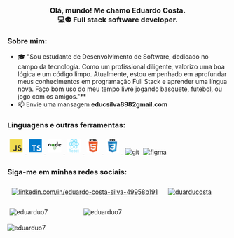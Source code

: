 <h3 align="center">Olá, mundo! Me chamo Eduardo Costa. <br> 💻👽 Full stack software developer.</h3>

<h3 align="left">Sobre mim:</h3>



- 🎓 "Sou estudante de Desenvolvimento de Software, dedicado no campo da tecnologia. Como um profissional diligente, valorizo uma boa lógica e um código limpo. Atualmente, estou empenhado em aprofundar meus conhecimentos em programação Full Stack e aprender uma língua nova. Faço bom uso do meu tempo livre jogando basquete, futebol, ou  jogo com os amigos."**
- 📫 Envie uma mansagem **educsilva8982gmail.com**

<h3 align="left">Linguagens e outras ferramentas:</h3>
<p align="left"><a href="https://developer.mozilla.org/en-US/docs/Web/JavaScript" target="_blank" rel="noreferrer"> <img src="https://raw.githubusercontent.com/devicons/devicon/master/icons/javascript/javascript-original.svg" alt="javascript" width="30" height="30" vspace="5" hspace="5"/> </a><a href="https://www.typescriptlang.org/" target="_blank" rel="noreferrer"> <img src="https://raw.githubusercontent.com/devicons/devicon/master/icons/typescript/typescript-original.svg" alt="typescript" width="30" height="30" vspace="5" hspace="5"/> </a>
<a href="https://nodejs.org" target="_blank" rel="noreferrer"> <img src="https://raw.githubusercontent.com/devicons/devicon/master/icons/nodejs/nodejs-original-wordmark.svg" alt="nodejs" width="30" height="30" vspace="5" hspace="5"/> </a><a href="https://reactjs.org/" target="_blank" rel="noreferrer"> <img src="https://raw.githubusercontent.com/devicons/devicon/master/icons/react/react-original-wordmark.svg" alt="react" width="30" height="30" vspace="5" hspace="5"/> </a> <a href="https://www.w3.org/html/" target="_blank" rel="noreferrer"> <img src="https://raw.githubusercontent.com/devicons/devicon/master/icons/html5/html5-original-wordmark.svg" alt="html5" width="30" height="30" vspace="5" hspace="5"/> </a><a href="https://www.w3schools.com/css/" target="_blank" rel="noreferrer"> <img src="https://raw.githubusercontent.com/devicons/devicon/master/icons/css3/css3-original-wordmark.svg" alt="css3" width="30" height="30" vspace="5" hspace="5"/> </a><a href="https://git-scm.com/" target="_blank" rel="noreferrer"> <img src="https://www.vectorlogo.zone/logos/git-scm/git-scm-icon.svg" alt="git" width="30" height="30" vspace="5" hspace="5"/> </a><a href="https://www.figma.com/" target="_blank" rel="noreferrer"> <img
src="https://www.vectorlogo.zone/logos/figma/figma-icon.svg" alt="figma" width="30" height="30"/> </a> </p>

<h3 align="left">Siga-me em minhas redes sociais:</h3>
<p align="left">
<a href="https://www.linkedin.com/in/eduardo-costa-silva-49958b191" target="blank"><img align="center" src="https://raw.githubusercontent.com/rahuldkjain/github-profile-readme-generator/master/src/images/icons/Social/linked-in-alt.svg" alt="linkedin.com/in/eduardo-costa-silva-49958b191" height="30" width="30" vspace="10" hspace="10"/></a>
<a href="https://www.instagram.com/duarducosta?igsh=ZWk3ZzFkOTY5aTI3" target="blank"><img align="center" src="https://raw.githubusercontent.com/rahuldkjain/github-profile-readme-generator/master/src/images/icons/Social/instagram.svg" alt="duarducosta" height="30" width="30" vspace="10" hspace="10"/></a>
</p>


<p>&nbsp;
<img align="center" src="https://github-readme-streak-stats.herokuapp.com/?user=eduarduo7&" alt="eduarduo7" width="30%" height="30%" vspace="5" hspace="5" />
<img align="left" src="https://github-readme-stats.vercel.app/api/top-langs?username=eduarduo7&show_icons=true&locale=en&layout=compact" alt="eduarduo7" width="30%" height="30%" vspace="5" hspace="5" />
</p>



<p align="left"> <img src="https://komarev.com/ghpvc/?username=eduarduo7&label=Profile%20views&color=0e75b6&style=flat" alt="eduarduo7" /> </p>
